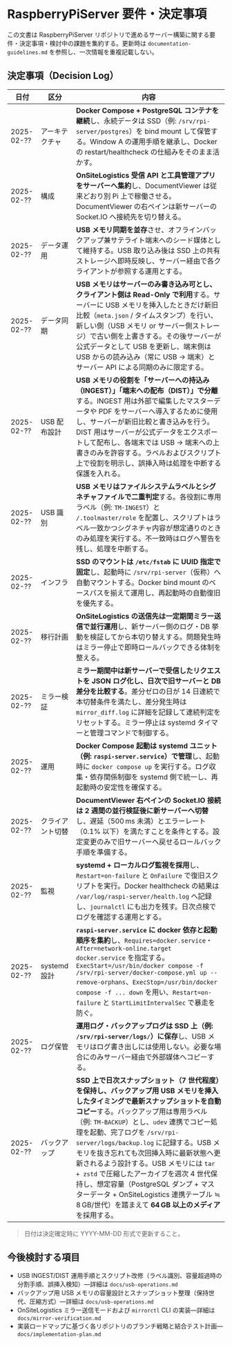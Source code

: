 # RaspberryPiServer 要件・決定事項

この文書は RaspberryPiServer リポジトリで進めるサーバー構築に関する要件・決定事項・検討中の課題を集約する。更新時は `documentation-guidelines.md` を参照し、一次情報を重複記載しない。

## 決定事項（Decision Log）

| 日付 | 区分 | 内容 |
| --- | --- | --- |
| 2025-02-?? | アーキテクチャ | **Docker Compose + PostgreSQL コンテナを継続**し、永続データは SSD（例: `/srv/rpi-server/postgres`）を bind mount して保管する。Window A の運用手順を継承し、Docker の restart/healthcheck の仕組みをそのまま活かす。 |
| 2025-02-?? | 構成 | **OnSiteLogistics 受信 API と工具管理アプリをサーバーへ集約**し、DocumentViewer は従来どおり別 Pi 上で稼働させる。DocumentViewer の右ペインは新サーバーの Socket.IO へ接続先を切り替える。 |
| 2025-02-?? | データ運用 | **USB メモリ同期を並存**させ、オフラインバックアップ兼サテライト端末へのシード媒体として維持する。USB 取り込み後は SSD 上の共有ストレージへ即時反映し、サーバー経由で各クライアントが参照する運用とする。 |
| 2025-02-?? | データ同期 | **USB メモリはサーバーのみ書き込み可とし、クライアント側は Read-Only で利用**する。サーバーに USB メモリを挿入したときだけ新旧比較（`meta.json` / タイムスタンプ）を行い、新しい側（USB メモリ or サーバー側ストレージ）で古い側を上書きする。その後サーバーが公式データとして USB を更新し、端末側は USB からの読み込み（常に USB → 端末）とサーバー API による同期のみに限定する。 |
| 2025-02-?? | USB 配布設計 | **USB メモリの役割を「サーバーへの持込み（INGEST）」「端末への配布（DIST）」で分離**する。INGEST 用は外部で編集したマスターデータや PDF をサーバーへ導入するために使用し、サーバーが新旧比較と書き込みを行う。DIST 用はサーバーが公式データをエクスポートして配布し、各端末では USB → 端末への上書きのみを許容する。ラベルおよびスクリプト上で役割を明示し、誤挿入時は処理を中断する保護を入れる。 |
| 2025-02-?? | USB 識別 | **USB メモリはファイルシステムラベルとシグネチャファイルで二重判定**する。各役割に専用ラベル（例: `TM-INGEST`）と `/.toolmaster/role` を配置し、スクリプトはラベル一致かつシグネチャ内容が想定通りのときのみ処理を実行する。不一致時はログへ警告を残し、処理を中断する。 |
| 2025-02-?? | インフラ | **SSD のマウントは `/etc/fstab` に UUID 指定で固定**し、起動時に `/srv/rpi-server`（仮称）へ自動マウントする。Docker bind mount のベースパスを揃えて運用し、再起動時の自動復旧を優先する。 |
| 2025-02-?? | 移行計画 | **OnSiteLogistics の送信先は一定期間ミラー送信で並行運用**し、新サーバー側のログ・DB 挙動を検証してから本切り替えする。問題発生時はミラー停止で即時ロールバックできる体制を整える。 |
| 2025-02-?? | ミラー検証 | **ミラー期間中は新サーバーで受信したリクエストを JSON ログ化し、日次で旧サーバーと DB 差分を比較する**。差分ゼロの日が 14 日連続で本切替条件を満たし、差分発生時は `mirror_diff.log` に詳細を記録して連続判定をリセットする。ミラー停止は systemd タイマーと管理コマンドで制御する。 |
| 2025-02-?? | 運用 | **Docker Compose 起動は systemd ユニット（例: `raspi-server.service`）で管理**し、起動時に `docker compose up` を実行する。ログ収集・依存関係制御を systemd 側で統一し、再起動時の安定性を確保する。 |
| 2025-02-?? | クライアント切替 | **DocumentViewer 右ペインの Socket.IO 接続は 2 週間の並行検証後に新サーバーへ切替**し、遅延（500 ms 未満）とエラーレート（0.1% 以下）を満たすことを条件とする。設定変更のみで旧サーバーへ戻せるロールバック手順を準備する。 |
| 2025-02-?? | 監視 | **systemd + ローカルログ監視を採用**し、`Restart=on-failure` と `OnFailure` で復旧スクリプトを実行。Docker healthcheck の結果は `/var/log/raspi-server/health.log` へ記録し、`journalctl` にも出力を残す。日次点検でログを確認する運用とする。 |
| 2025-02-?? | systemd 設計 | **`raspi-server.service` に docker 依存と起動順序を集約**し、`Requires=docker.service`・`After=network-online.target docker.service` を指定する。`ExecStart=/usr/bin/docker compose -f /srv/rpi-server/docker-compose.yml up --remove-orphans`、`ExecStop=/usr/bin/docker compose -f ... down` を用い、`Restart=on-failure` と `StartLimitIntervalSec` で暴走を防ぐ。 |
| 2025-02-?? | ログ保管 | **運用ログ・バックアップログは SSD 上（例: `/srv/rpi-server/logs/`）に保存**し、USB メモリはログ書き出しには使用しない。必要な場合にのみサーバー経由で外部媒体へコピーする。 |
| 2025-02-?? | バックアップ | **SSD 上で日次スナップショット（7 世代程度）を保持し、バックアップ用 USB メモリを挿入したタイミングで最新スナップショットを自動コピー**する。バックアップ用は専用ラベル（例: `TM-BACKUP`）とし、`udev` 連携でコピー処理を起動、完了ログを `/srv/rpi-server/logs/backup.log` に記録する。USB メモリを抜き忘れても次回挿入時に最新状態へ更新されるよう設計する。USB メモリには `tar + zstd` で圧縮したアーカイブを週次 4 世代保持し、想定容量（PostgreSQL ダンプ + マスターデータ + OnSiteLogistics 連携テーブル ≒ 8 GB/世代）を踏まえて **64 GB 以上のメディア**を採用する。 |

> 日付は決定確定時に YYYY-MM-DD 形式で更新すること。

## 今後検討する項目

- USB INGEST/DIST 運用手順とスクリプト改修（ラベル識別、容量超過時の分割手順、誤挿入検知）—詳細は `docs/usb-operations.md`
- バックアップ用 USB メモリの容量設計とスナップショット整理（保持世代、圧縮方式）—詳細は `docs/usb-operations.md`
- OnSiteLogistics ミラー送信モードおよび `mirrorctl` CLI の実装—詳細は `docs/mirror-verification.md`
- 実装ロードマップに基づく各リポジトリのブランチ戦略と結合テスト計画—`docs/implementation-plan.md`
